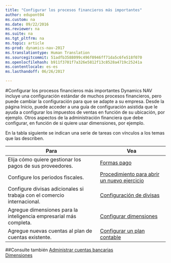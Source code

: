 ```yaml
---
title: "Configurar los procesos financieros más importantes"
author: edupont04
ms.custom: na
ms.date: 09/22/2016
ms.reviewer: na
ms.suite: na
ms.tgt_pltfrm: na
ms.topic: article
ms-prod: dynamics-nav-2017
ms.translationtype: Human Translation
ms.sourcegitcommit: 51adfb3588099c496f0946ff71da5c6fe518f070
ms.openlocfilehash: b911f3701f7a326e5812f13c8528a4719c25241a
ms.contentlocale: es-es
ms.lasthandoff: 06/26/2017

---
```


#<a name="set-up-core-financial-processes"></a>Configurar los procesos financieros más importantes
Dynamics NAV incluye una configuración estándar de muchos procesos financieros, pero puede cambiar la configuración para que se adapte a su empresa.
Desde la página Inicio, puede acceder a una guía de configuración asistida que le ayuda a configurar los impuestos de ventas en función de su ubicación, por ejemplo. Otros aspectos de la administración financiera que debe configurar, en función de si quiere usar dimensiones, por ejemplo.  

En la tabla siguiente se indican una serie de tareas con vínculos a los temas que las describen.

| Para                                                                  | Vea                      |
|---------------------------------------------------------------------|--------------------------|
|Elija cómo quiere gestionar los pagos de sus proveedores.|[Formas pago](finance-setup-payment-methods.md)|
|Configure los periodos fiscales.|[Procedimiento para abrir un nuevo ejercicio](finance-setup-how-open-new-fiscal-year.md)|
|Configure divisas adicionales si trabaja con el comercio internacional.|[Configuración de divisas](finance-setup-setup-currencies.md)|
|Agregue dimensiones para la inteligencia empresarial más completa.|[Configurar dimensiones](finance-setup-setup-dimensions.md)|
|Agregue nuevas cuentas al plan de cuentas existente.|[Configurar un plan contable](finance-setup-setup-chart-accounts.md)|



##<a name="see-also"></a>Consulte también
[Administrar cuentas bancarias](bank-manage-bank-accounts.md)    
[Dimensiones](finance-setup-dimensions.md)  

